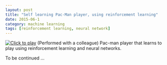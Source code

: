 ```yaml
---
layout: post
title: "Self learning Pac-Man player, using reinforcement learning"
date: 2015-06-1
category: machine learning
tags: [reinforcement learning, neural network]
---
```

<a href="https://www.youtube.com/watch?v=NV9xViSfoBA " target="_blank"><img src="{{ site.baseurl }}/public/posts_imgs/pacman.png" title="Click to play"></a>
(Performed with a colleague) Pac-man player that learns to play using reinforcement learning and neural networks.

To be continued ...

